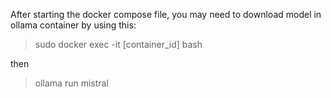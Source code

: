 After starting the docker compose file, you may need to download model in ollama container by using this:


> sudo docker exec -it [container_id] bash


then


> ollama run mistral
